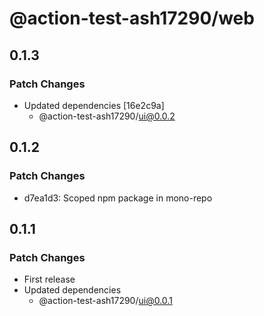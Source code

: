 # @action-test-ash17290/web

## 0.1.3

### Patch Changes

- Updated dependencies [16e2c9a]
  - @action-test-ash17290/ui@0.0.2

## 0.1.2

### Patch Changes

- d7ea1d3: Scoped npm package in mono-repo

## 0.1.1

### Patch Changes

- First release
- Updated dependencies
  - @action-test-ash17290/ui@0.0.1
